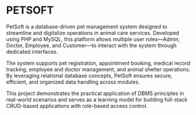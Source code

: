 # PETSOFT
PetSoft is a database-driven pet management system designed to streamline and digitalize operations in animal care services. Developed using PHP and MySQL, this platform allows multiple user roles—Admin, Doctor, Employee, and Customer—to interact with the system through dedicated interfaces.

The system supports pet registration, appointment booking, medical record tracking, employee and doctor management, and animal shelter operations. By leveraging relational database concepts, PetSoft ensures secure, efficient, and organized data handling across modules.

This project demonstrates the practical application of DBMS principles in real-world scenarios and serves as a learning model for building full-stack CRUD-based applications with role-based access control.
